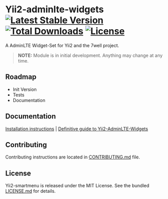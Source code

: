 # Yii2-adminlte-widgets [![Latest Stable Version](https://poser.pugx.org/chd7well/yii2-adminlte-widgets/v/stable.svg)](https://packagist.org/packages/chd7well/yii2-adminlte-widgets) [![Total Downloads](https://poser.pugx.org/chd7well/yii2-adminlte-widgets/downloads.svg)](https://packagist.org/packages/chd7well/yii2-adminlte-widgets) [![License](https://poser.pugx.org/chd7well/yii2-adminlte-widgets/license.svg)](https://packagist.org/packages/chd7well/yii2-adminlte-widgets)

A AdminLTE Widget-Set for Yii2 and the 7well project.

> **NOTE:** Module is in initial development. Anything may change at any time.


## Roadmap
- Init Version
- Tests
- Documentation



## Documentation

[Installation instructions](doc/installation.md) | [Definitive guide to Yii2-AdminLTE-Widgets](doc/README.md)

## Contributing

Contributing instructions are located in [CONTRIBUTING.md](CONTRIBUTING.md) file.

## License

Yii2-smartmenu is released under the MIT License. See the bundled [LICENSE.md](LICENSE.md) for details.

